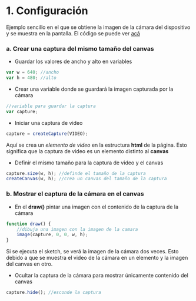 # 1. Configuración

Ejemplo sencillo en el que se obtiene la imagen de la cámara del dispositivo y se muestra en la pantalla. El código se puede ver [acá](https://editor.p5js.org/laurajunco/sketches/H1InUO9jQ)

### a. Crear una captura del mismo tamaño del canvas

* Guardar los valores de ancho y alto en variables 

```javascript
var w = 640; //ancho
var h = 480; //alto
```

* Crear una variable donde se guardará la imagen capturada por la cámara

```javascript
//variable para guardar la captura
var capture; 
```

* Iniciar una captura de video

```javascript
capture = createCapture(VIDEO);
```

Aquí se crea un _elemento de video_ en la estructura **html** de la página. Esto significa que la captura de video es un elemento distinto al **canvas**

* Definir el mismo tamaño para la captura de video y el canvas

```javascript
capture.size(w, h); //definde el tamaño de la captura
createCanvas(w, h); //crea un canvas del tamaño de la captura
```

### b. Mostrar el captura de la cámara en el canvas

* En el **draw\(\)** pintar una imagen con el contenido de la captura de la cámara

```javascript
function draw() {
    //dibuja una imagen con la imagen de la camara
    image(capture, 0, 0, w, h); 
}
```

Si se ejecuta el sketch, se verá la imagen de la cámara dos veces. Esto debido a que se muestra el video de la cámara en un elemento y la imagen del canvas en otro.

* Ocultar la captura de la cámara para mostrar únicamente contenido del canvas

```javascript
capture.hide(); //esconde la captura
```




